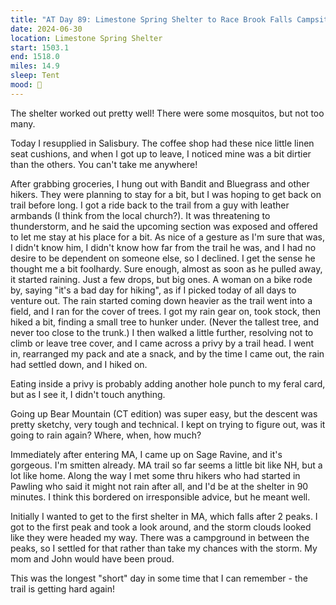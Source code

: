 ```yaml
---
title: "AT Day 89: Limestone Spring Shelter to Race Brook Falls Campsite"
date: 2024-06-30
location: Limestone Spring Shelter
start: 1503.1
end: 1518.0
miles: 14.9
sleep: Tent
mood: 🙂
---
```

The shelter worked out pretty well! There were some mosquitos, but not too many.

Today I resupplied in Salisbury. The coffee shop had these nice little linen seat cushions, and when I got up to leave, I noticed mine was a bit dirtier than the others. You can't take me anywhere!

After grabbing groceries, I hung out with Bandit and Bluegrass and other hikers. They were planning to stay for a bit, but I was hoping to get back on trail before long. I got a ride back to the trail from a guy with leather armbands (I think from the local church?). It was threatening to thunderstorm, and he said the upcoming section was exposed and offered to let me stay at his place for a bit. As nice of a gesture as I'm sure that was, I didn't know him, I didn't know how far from the trail he was, and I had no desire to be dependent on someone else, so I declined. I get the sense he thought me a bit foolhardy. Sure enough, almost as soon as he pulled away, it started raining. Just a few drops, but big ones. A woman on a bike rode by, saying "it's a bad day for hiking", as if I picked today of all days to venture out. The rain started coming down heavier as the trail went into a field, and I ran for the cover of trees. I got my rain gear on, took stock, then hiked a bit, finding a small tree to hunker under. (Never the tallest tree, and never too close to the trunk.) I then walked a little further, resolving not to climb or leave tree cover, and I came across a privy by a trail head. I went in, rearranged my pack and ate a snack, and by the time I came out, the rain had settled down, and I hiked on.

Eating inside a privy is probably adding another hole punch to my feral card, but as I see it, I didn't touch anything.

Going up Bear Mountain (CT edition) was super easy, but the descent was pretty sketchy, very tough and technical. I kept on trying to figure out, was it going to rain again? Where, when, how much?

Immediately after entering MA, I came up on Sage Ravine, and it's gorgeous. I'm smitten already. MA trail so far seems a little bit like NH, but a lot like home. Along the way I met some thru hikers who had started in Pawling who said it might not rain after all, and I'd be at the shelter in 90 minutes. I think this bordered on irresponsible advice, but he meant well.

Initially I wanted to get to the first shelter in MA, which falls after 2 peaks. I got to the first peak and took a look around, and the storm clouds looked like they were headed my way. There was a campground in between the peaks, so I settled for that rather than take my chances with the storm. My mom and John would have been proud.

This was the longest "short" day in some time that I can remember - the trail is getting hard again!
